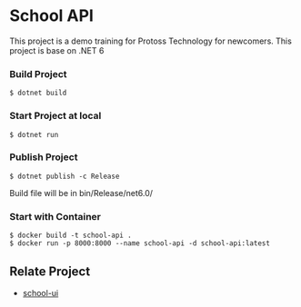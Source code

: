 # School API

This project is a demo training for Protoss Technology for newcomers.
This project is base on .NET 6

### Build Project
```shell
$ dotnet build
```

### Start Project at local
```shell
$ dotnet run
```

### Publish Project
```shell
$ dotnet publish -c Release
```
Build file will be in bin/Release/net6.0/

### Start with Container
```shell
$ docker build -t school-api .
$ docker run -p 8000:8000 --name school-api -d school-api:latest
```

## Relate Project
- [school-ui](https://github.com/aphisiit/school-ui)